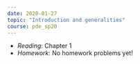 ```yaml
---
date: 2020-01-27
topic: "Introduction and generalities"
course: pde_sp20
---
```


- *Reading*: Chapter 1
- *Homework*: No homework problems yet!
